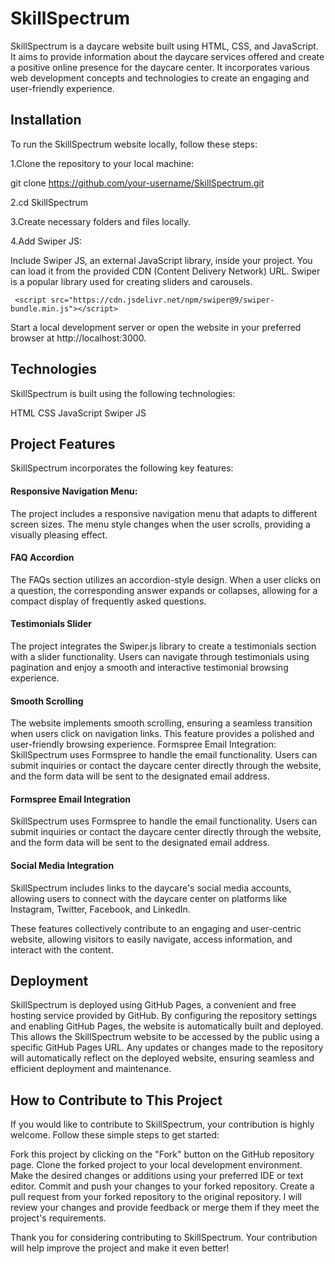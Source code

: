 
# SkillSpectrum

SkillSpectrum is a daycare website built using HTML, CSS, and JavaScript. It aims to provide information about the daycare services offered and create a positive online presence for the daycare center. It incorporates various web development concepts and technologies to create an engaging and user-friendly experience.

## Installation

To run the SkillSpectrum website locally, follow these steps:

1.Clone the repository to your local machine:

git clone https://github.com/your-username/SkillSpectrum.git


2.cd SkillSpectrum

3.Create necessary folders and files locally.

4.Add Swiper JS:

Include Swiper JS, an external JavaScript library, inside your project. You can load it from the provided CDN (Content Delivery Network) URL. Swiper is a popular library used for creating sliders and carousels.

` <script src="https://cdn.jsdelivr.net/npm/swiper@9/swiper-bundle.min.js"></script>` 

Start a local development server or open the website in your preferred browser at http://localhost:3000. 

## Technologies

SkillSpectrum is built using the following technologies:

HTML
CSS
JavaScript
Swiper JS

## Project Features

SkillSpectrum incorporates the following key features:

#### Responsive Navigation Menu: 
The project includes a responsive navigation menu that adapts to different screen sizes. The menu style changes when the user scrolls, providing a visually pleasing effect.

#### FAQ Accordion
The FAQs section utilizes an accordion-style design. When a user clicks on a question, the corresponding answer expands or collapses, allowing for a compact display of frequently asked questions.

 #### Testimonials Slider
 The project integrates the Swiper.js library to create a testimonials section with a slider functionality. Users can navigate through testimonials using pagination and enjoy a smooth and interactive testimonial browsing experience.

 #### Smooth Scrolling
 The website implements smooth scrolling, ensuring a seamless transition when users click on navigation links. This feature provides a polished and user-friendly browsing experience.
Formspree Email Integration: SkillSpectrum uses Formspree to handle the email functionality. Users can submit inquiries or contact the daycare center directly through the website, and the form data will be sent to the designated email address.

 #### Formspree Email Integration
 SkillSpectrum uses Formspree to handle the email functionality. Users can submit inquiries or contact the daycare center directly through the website, and the form data will be sent to the designated email address.



 #### Social Media Integration
  SkillSpectrum includes links to the daycare's social media accounts, allowing users to connect with the daycare center on platforms like Instagram, Twitter, Facebook, and LinkedIn.



These features collectively contribute to an engaging and user-centric website, allowing visitors to easily navigate, access information, and interact with the content.

## Deployment

SkillSpectrum is deployed using GitHub Pages, a convenient and free hosting service provided by GitHub. By configuring the repository settings and enabling GitHub Pages, the website is automatically built and deployed. This allows the SkillSpectrum website to be accessed by the public using a specific GitHub Pages URL. Any updates or changes made to the repository will automatically reflect on the deployed website, ensuring seamless and efficient deployment and maintenance.


## How to Contribute to This Project

If you would like to contribute to SkillSpectrum, your contribution is highly welcome. Follow these simple steps to get started:

Fork this project by clicking on the "Fork" button on the GitHub repository page.
Clone the forked project to your local development environment.
Make the desired changes or additions using your preferred IDE or text editor.
Commit and push your changes to your forked repository.
Create a pull request from your forked repository to the original repository.
I will review your changes and provide feedback or merge them if they meet the project's requirements.

Thank you for considering contributing to SkillSpectrum. Your contribution will help improve the project and make it even better!